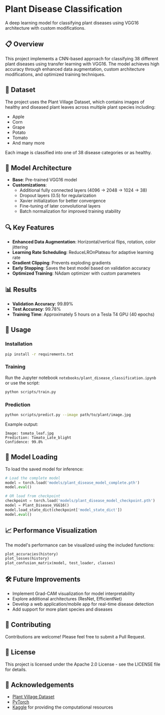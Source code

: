 # Plant Disease Classification

A deep learning model for classifying plant diseases using VGG16 architecture with custom modifications.

## 📋 Overview

This project implements a CNN-based approach for classifying 38 different plant diseases using transfer learning with VGG16. The model achieves high accuracy through enhanced data augmentation, custom architecture modifications, and optimized training techniques.

## 🌱 Dataset

The project uses the Plant Village Dataset, which contains images of healthy and diseased plant leaves across multiple plant species including:
- Apple
- Corn
- Grape
- Potato
- Tomato
- And many more

Each image is classified into one of 38 disease categories or as healthy.

## 🧠 Model Architecture

- **Base**: Pre-trained VGG16 model
- **Customizations**:
  - Additional fully connected layers (4096 → 2048 → 1024 → 38)
  - Dropout layers (0.5) for regularization
  - Xavier initialization for better convergence
  - Fine-tuning of later convolutional layers
  - Batch normalization for improved training stability

## 🔍 Key Features

- **Enhanced Data Augmentation**: Horizontal/vertical flips, rotation, color jittering
- **Learning Rate Scheduling**: ReduceLROnPlateau for adaptive learning rate
- **Gradient Clipping**: Prevents exploding gradients
- **Early Stopping**: Saves the best model based on validation accuracy
- **Optimized Training**: NAdam optimizer with custom parameters

## 📊 Results

- **Validation Accuracy**: 99.89%
- **Test Accuracy**: 99.78%
- **Training Time**: Approximately 5 hours on a Tesla T4 GPU (40 epochs)

## 🚀 Usage

### Installation

```bash
pip install -r requirements.txt
```

### Training

Run the Jupyter notebook `notebooks/plant_disease_classification.ipynb` or use the script:

```bash
python scripts/train.py
```

### Prediction

```bash
python scripts/predict.py --image path/to/plant/image.jpg
```

Example output:
```
Image: tomato_leaf.jpg
Prediction: Tomato_Late_blight
Confidence: 99.8%
```


## 🔄 Model Loading

To load the saved model for inference:

```python
# Load the complete model
model = torch.load('models/plant_disease_model_complete.pth')
model.eval()

# OR load from checkpoint
checkpoint = torch.load('models/plant_disease_model_checkpoint.pth')
model = Plant_Disease_VGG16()
model.load_state_dict(checkpoint['model_state_dict'])
model.eval()
```

## 📈 Performance Visualization

The model's performance can be visualized using the included functions:

```python
plot_accuracies(history)
plot_losses(history)
plot_confusion_matrix(model, test_loader, classes)
```

## 🛠️ Future Improvements

- Implement Grad-CAM visualization for model interpretability
- Explore additional architectures (ResNet, EfficientNet)
- Develop a web application/mobile app for real-time disease detection
- Add support for more plant species and diseases

## 👥 Contributing

Contributions are welcome! Please feel free to submit a Pull Request.

## 📄 License

This project is licensed under the Apache 2.0 License - see the LICENSE file for details.

## 🙏 Acknowledgements

- [Plant Village Dataset]([https://www.kaggle.com/datasets/snikhilrao/crop-disease-detection-dataset])
- [PyTorch](https://pytorch.org/)
- [Kaggle](https://www.kaggle.com/) for providing the computational resources
